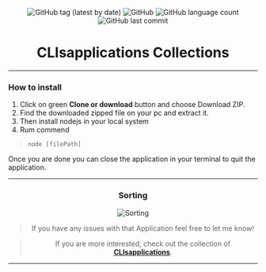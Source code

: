 <div align="center">

![GitHub tag (latest by date)](https://img.shields.io/github/v/tag/DSDmark/BubbleSort)
![GitHub](https://img.shields.io/github/license/DSDmark/BubbleSort)
![GitHub language count](https://img.shields.io/github/languages/count/DSDmark/BubbleSort)
![GitHub last commit](https://img.shields.io/github/last-commit/DSDmark/BubbleSort)

# CLIsapplications Collections

<div>

<div align="center">

<div align="left">


---

### How to install

1. Click on green **Clone or download** button and choose Download ZIP.
2. Find the downloaded zipped file on your pc and extract it.
3. Then install nodejs in your local system
4. Rum commend
> ```node [filePath]```

Once you are done  you can close the application in your terminal to quit the application.

---

</div>

### Sorting

![Sorting](images/perview.gif "CLIsapplications")

</div>

> If you have any issues with that Application feel free to let me know!

> If you are more interested, check out the collection of [ **CLIsapplications**](https://github.com/DSDmark/CLIsapplications"CLIsapplications").

---
